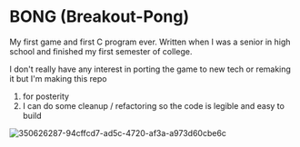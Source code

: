 # BONG (Breakout-Pong)

My first game and first C program ever.  Written when I was a senior in high school and finished my first semester of college.

I don't really have any interest in porting the game to new tech or remaking it but I'm making this repo
1) for posterity
2) I can do some cleanup / refactoring so the code is legible and easy to build

![350626287-94cffcd7-ad5c-4720-af3a-a973d60cbe6c](https://github.com/user-attachments/assets/a82ba729-f0b6-4b13-a785-4558bbce708f)
